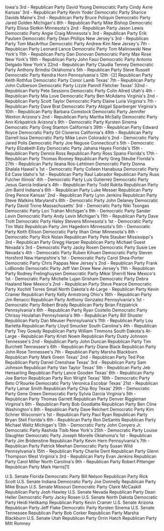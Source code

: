 Iowa's 3rd -	Republican Party David Young	Democratic Party  Cindy Axne
Kansas' 3rd -	Republican Party Kevin Yoder	Democratic Party  Sharice Davids
Maine's 2nd -	Republican Party Bruce Poliquin	Democratic Party  Jared Golden
Michigan's 8th -	Republican Party Mike Bishop	Democratic Party  Elissa Slotkin
Minnesota's 2nd -	Republican Party Jason Lewis	Democratic Party  Angie Craig
Minnesota's 3rd -	Republican Party Erik Paulsen	Democratic Party  Dean Phillips
New Jersey's 3rd -	Republican Party Tom MacArthur	Democratic Party  Andrew Kim
New Jersey's 7th -	Republican Party Leonard Lance	Democratic Party  Tom Malinowski
New York's 11th -	Republican Party Dan Donovan	Democratic Party  Max Rose
New York's 19th -	Republican Party John Faso	Democratic Party  Antonio Delgado
New York's 22nd -	Republican Party Claudia Tenney	Democratic Party  Anthony Brindisi
Oklahoma's 5th -	Republican Party Steve Russell	Democratic Party  Kendra Horn
Pennsylvania's 12th -[2]	Republican Party Keith Rothfus	Democratic Party  Conor Lamb
Texas' 7th -	Republican Party John Culberson	Democratic Party  Lizzie Pannill Fletcher
Texas' 32nd -	Republican Party Pete Sessions	Democratic Party  Colin Allred
Utah's 4th -	Republican Party Mia Love	Democratic Party  Ben McAdams
Virginia's 2nd -	Republican Party Scott Taylor	Democratic Party  Elaine Luria
Virginia's 7th -	Republican Party Dave Brat	Democratic Party  Abigail Spanberger
Virginia's 10th -	Republican Party Barbara Comstock	Democratic Party  Jennifer Wexton
Arizona's 2nd -	Republican Party Martha McSally	Democratic Party  Ann Kirkpatrick
Arizona's 9th -	Democratic Party  Kyrsten Sinema	Democratic Party  Greg Stanton
California's 39th -	Republican Party Edward Royce	Democratic Party  Gil Cisneros
California's 49th -	Republican Party Darrell Issa	Democratic Party  Mike Levin
Colorado's 2nd -	Democratic Party  Jared Polis	Democratic Party  Joe Neguse
Connecticut's 5th -	Democratic Party  Elizabeth Esty	Democratic Party  Jahana Hayes
Florida's 15th -	Republican Party Dennis Ross	Republican Party Ross Spano
Florida's 17th -	Republican Party Thomas Rooney	Republican Party Greg Steube
Florida's 27th -	Republican Party Ileana Ros-Lehtinen	Democratic Party  Donna Shalala
Hawaii's 1st -	Democratic Party  Colleen Hanabusa	Democratic Party  Ed Case
Idaho's 1st -	Republican Party Raul Labrador	Republican Party Russ Fulcher
Illinois' 4th -	Democratic Party  Luis Gutierrez	Democratic Party  Jesus Garcia
Indiana's 4th -	Republican Party Todd Rokita	Republican Party Jim Baird
Indiana's 6th -	Republican Party Luke Messer	Republican Party Greg Pence
Kansas' 2nd -	Republican Party Lynn Jenkins	Republican Party Steve Watkins
Maryland's 6th -	Democratic Party  John Delaney	Democratic Party  David Trone
Massachusetts' 3rd -	Democratic Party  Niki Tsongas	Democratic Party  Lori Trahan
Michigan's 9th -	Democratic Party  Sander Levin	Democratic Party  Andy Levin
Michigan's 11th -	Republican Party Dave Trott	Democratic Party  Haley Stevens
Minnesota's 1st -	Democratic Party  Tim Walz	Republican Party Jim Hagedorn
Minnesota's 5th -	Democratic Party  Keith Ellison	Democratic Party  Ilhan Omar
Minnesota's 8th -	Democratic Party  Rick Nolan	Republican Party Pete Stauber
Mississippi's 3rd -	Republican Party Gregg Harper	Republican Party Michael Guest
Nevada's 3rd -	Democratic Party  Jacky Rosen	Democratic Party  Susie Lee
Nevada's 4th -	Democratic Party  Ruben Kihuen	Democratic Party  Steven Horsford
New Hampshire's 1st -	Democratic Party  Carol Shea-Porter	Democratic Party  Chris Pappas
New Jersey's 2nd -	Republican Party Frank LoBiondo	Democratic Party  Jeff Van Drew
New Jersey's 11th -	Republican Party Rodney Frelinghuysen	Democratic Party  Mikie Sherrill
New Mexico's 1st -	Democratic Party  Michelle Lujan Grisham	Democratic Party  Debra Haaland
New Mexico's 2nd -	Republican Party Steve Pearce	Democratic Party  Xochitl Torres Small
North Dakota's At-Large -	Republican Party Kevin Cramer	Republican Party Kelly Armstrong
Ohio's 16th -	Republican Party Jim Renacci	Republican Party Anthony Gonzalez
Pennsylvania's 1st -	Democratic Party  Robert Brady	Republican Party Brian Fitzpatrick
Pennsylvania's 6th -	Republican Party Ryan Costello	Democratic Party  Chrissy Houlahan
Pennsylvania's 9th -	Republican Party Bill Shuster	Republican Party Dan Meuser
Pennsylvania's 11th -	Republican Party Lou Barletta	Republican Party Lloyd Smucker
South Carolina's 4th -	Republican Party Trey Gowdy	Republican Party William Timmons
South Dakota's At-Large -	Republican Party Kristi Noem	Republican Party Dusty Johnson
Tennessee's 2nd -	Republican Party John Duncan	Republican Party Tim Burchett
Tennessee's 6th -	Republican Party Diane Black	Republican Party John Rose
Tennessee's 7th -	Republican Party Marsha Blackburn	Republican Party Mark Green
Texas' 2nd -	Republican Party Ted Poe	Republican Party Daniel Crenshaw
Texas' 3rd -	Republican Party Sam Johnson	Republican Party Van Taylor
Texas' 5th -	Republican Party Jeb Hensarling	Republican Party Lance Gooden
Texas' 6th -	Republican Party Joe Barton	Republican Party Ron Wright
Texas' 16th -	Democratic Party  Beto O'Rourke	Democratic Party  Veronica Escobar
Texas' 21st -	Republican Party Lamar Smith	Republican Party Chip Roy
Texas' 29th -	Democratic Party  Gene Green	Democratic Party  Sylvia Garcia
Virginia's 5th -	Republican Party Thomas Garrett	Republican Party Denver Riggleman
Virginia's 6th -	Republican Party Bob Goodlatte	Republican Party Ben Cline
Washington's 8th -	Republican Party Dave Reichert	Democratic Party  Kim Schrier
Wisconsin's 1st -	Republican Party Paul Ryan	Republican Party Bryan Steil
Florida's 6th -	Republican Party Ron DeSantis	Republican Party Michael Waltz
Michigan's 13th -	Democratic Party  John Conyers Jr.	Democratic Party  Rashida Tlaib
New York's 25th -	Democratic Party  Louise Slaughter	Democratic Party  Joseph Morelle
Oklahoma's 1st -	Republican Party Jim Bridenstine	Republican Party Kevin Hern
Pennsylvania's 7th -	Republican Party Patrick Meehan	Democratic Party  Susan Wild
Pennsylvania's 15th -	Republican Party Charlie Dent	Republican Party Glenn Thompson
West Virginia's 3rd -	Republican Party Evan Jenkins	Republican Party Carol Miller
North Carolina's 9th -	Republican Party Robert Pittenger	Republican Party Mark Harris[1]

U.S. Senate	Florida	Democratic Party  Bill Nelson	Republican Party Rick Scott
U.S. Senate	Indiana	Democratic Party  Joe Donnelly	Republican Party Mike Braun
U.S. Senate	Missouri	Democratic Party  Claire McCaskill	Republican Party Josh Hawley
U.S. Senate	Nevada	Republican Party Dean Heller	Democratic Party  Jacky Rosen
U.S. Senate	North Dakota	Democratic Party  Heidi Heitkamp	Republican Party Kevin Cramer
U.S. Senate	Arizona	Republican Party Jeff Flake	Democratic Party  Kyrsten Sinema
U.S. Senate	Tennessee	Republican Party Bob Corker	Republican Party Marsha Blackburn
U.S. Senate	Utah	Republican Party Orrin Hatch	Republican Party Mitt Romney
